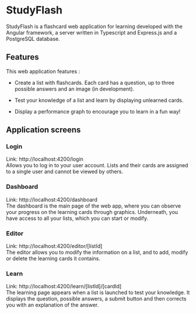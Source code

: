 # StudyFlash

StudyFlash is a flashcard web application for learning developed with the Angular framework, a server written in Typescript and Express.js and a PostgreSQL database.

## Features

This web application features :

- Create a list with flashcards. Each card has a question, up to three possible answers and an image (in development).

- Test your knowledge of a list and learn by displaying unlearned cards.

- Display a performance graph to encourage you to learn in a fun way!

## Application screens

### Login

Link: http://localhost:4200/login<br/>
Allows you to log in to your user account. Lists and their cards are assigned to a single user and cannot be viewed by others.

### Dashboard

Link: http://localhost:4200/dashboard<br/>
The dashboard is the main page of the web app, where you can observe your progress on the learning cards through graphics. Underneath, you have access to all your lists, which you can start or modify.

### Editor

Link: http://localhost:4200/editor/[listId]<br/>
The editor allows you to modify the information on a list, and to add, modify or delete the learning cards it contains.

### Learn

Link: http://localhost:4200/learn/[listId]/[cardId]<br/>
The learning page appears when a list is launched to test your knowledge. It displays the question, possible answers, a submit button and then corrects you with an explanation of the answer.
